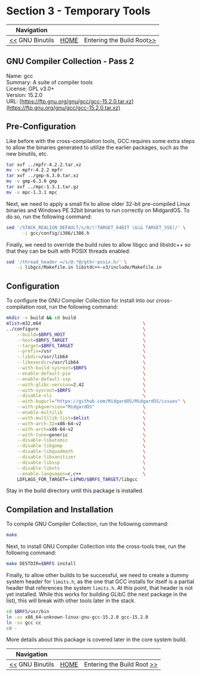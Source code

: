 # Section 3 - Temporary Tools

| Navigation |||
| --- | --- | ---: |
| [<<](./GNUBinutils.md) GNU Binutils | [HOME](../README.md) | Entering the Build Root[>>](./ChrootBuildingTempTools.md) |

## GNU Compiler Collection - Pass 2

Name: gcc<br />
Summary: A suite of compiler tools<br />
License: GPL v3.0+<br />
Version: 15.2.0<br />
URL: [https://ftp.gnu.org/gnu/gcc/gcc-15.2.0.tar.xz](https://ftp.gnu.org/gnu/gcc/gcc-15.2.0.tar.xz)<br />

## Pre-Configuration

Like before with the cross-compilation tools, GCC requires some extra steps to allow the binaries generated
to utilize the earlier packages, such as the new binutils, etc.

```bash
tar xvf ../mpfr-4.2.2.tar.xz
mv -v mpfr-4.2.2 mpfr
tar xvf ../gmp-6.3.0.tar.xz
mv -v gmp-6.3.0 gmp
tar xvf ../mpc-1.3.1.tar.gz
mv -v mpc-1.3.1 mpc
```

Next, we need to apply a small fix to allow older 32-bit pre-compiled Linux binaries and Windows PE 32bit binaries to run correctly on MidgardOS. To do so, run the following command:

```bash
sed '/STACK_REALIGN_DEFAULT/s/0/(!TARGET_64BIT \&\& TARGET_SSE)/' \
      -i gcc/config/i386/i386.h
```

Finally, we need to override the build rules to allow libgcc and libstdc++ so that they can be built with POSIX threads enabled:

```bash
sed '/thread_header =/s/@.*@/gthr-posix.h/' \
    -i libgcc/Makefile.in libstdc++-v3/include/Makefile.in
```

## Configuration

To configure the GNU Compiler Collection for install into our cross-compilation root, run the following command:

```bash
mkdir -v build && cd build
mlist=m32,m64                                      \
../configure                                       \
    --build=$BRFS_HOST                             \
    --host=$BRFS_TARGET                            \
    --target=$BRFS_TARGET                          \
    --prefix=/usr                                  \
    --libdir=/usr/lib64                            \
    --libexecdir=/usr/lib64                        \
    --with-build-sysroot=$BRFS                     \
    --enable-default-pie                           \
    --enable-default-ssp                           \
    --with-glibc-version=2.42                      \
    --with-sysroot=$BRFS                           \
    --disable-nls                                  \
    --with-bugurl="https://github.com/MidgardOS/MidgardOS/issues" \
	--with-pkgversion="MidgardOS"                  \
    --enable-multilib                              \
    --with-multilib-list=$mlist                    \
    --with-arch-32=x86-64-v2                       \
    --with-arch=x86-64-v2                          \
    --with-tune=generic                            \
    --disable-libatomic                            \
    --disable-libgomp                              \
    --disable-libquadmath                          \
    --disable-libsanitizer                         \
    --disable-libssp                               \
    --disable-libvtv                               \
    --enable-languages=c,c++                       \
    LDFLAGS_FOR_TARGET=-L$PWD/$BRFS_TARGET/libgcc
```

Stay in the build directory until this package is installed.

## Compilation and Installation

To compile GNU Compiler Collection, run the following command:

```bash
make
```

Next, to install GNU Compiler Collection into the cross-tools tree, run the following command:

```bash
make DESTDIR=$BRFS install
```

Finally, to allow other builds to be successful, we need to create a dummy system header for `limits.h`, as the one that
GCC installs for itself is a partial header that references the system `limits.h`. At this point, that header is not yet
installed. While this works for building GLibC (the next package in the list), this will break with other tools later in
the stack.

```bash
cd $BRFS/usr/bin
ln -sv x86_64-unknown-linux-gnu-gcc-15.2.0 gcc-15.2.0
ln -sv gcc cc
cd -
```

More details about this package is covered later in the core system build.

| Navigation |||
| --- | --- | ---: |
| [<<](./GNUBinutils.md) GNU Binutils | [HOME](../README.md) | Entering the Build Root [>>](./ChrootBuildingTempTools.md) |

